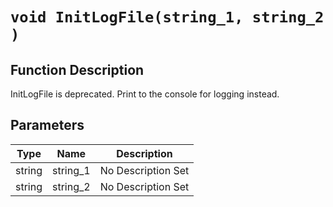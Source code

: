 # `void InitLogFile(string_1, string_2 )`
## Function Description
InitLogFile is deprecated. Print to the console for logging instead.
## Parameters
Type|Name|Description
--|--|--
string|string_1|No Description Set
string|string_2|No Description Set
